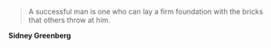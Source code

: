 >A successful man is one who can lay a firm foundation with the bricks that others throw at him.

**Sidney Greenberg**